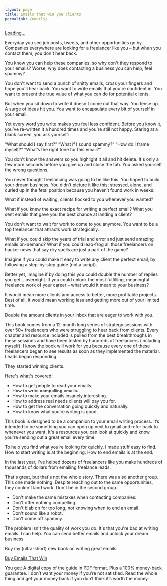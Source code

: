 ```yaml
---
layout: page
title: Emails that win you clients
permalink: /emails/
---
```

<div style="height:20px; display: table; width:100%;"></div>
<script src="https://gumroad.com/js/gumroad-embed.js"></script>
<div class="gumroad-product-embed" data-gumroad-product-id="emails-that-win"><a href="https://gumroad.com/l/emails-that-win">Loading...</a></div>

Everyday you see job posts, tweets, and other opportunities go by. Companies everywhere are looking for a freelancer like you – but when you contact them, you don't hear back.

You know you can help these companies, so why don't they respond to your emails? Worse, why does contacting a business you can help, feel spammy?

You don't want to send a bunch of shitty emails, cross your fingers and hope you'll hear back. You want to write emails that you're confident in. You want to present the true value of what you can do for potential clients.

But when you sit down to write it doesn't come out that way. You tense up. A surge of ideas hit you. You want to encapsulate every bit of yourself in your email.

Yet every word you write makes you feel less confident. Before you know it, you’ve re-written it a hundred times and you're still not happy. Staring at a blank screen, you ask yourself:

“What should I say first?”
“What if I sound spammy?”
“How do I frame myself?”
“What’s the right tone for this email?”


You don't know the answers so you highlight it all and hit delete. It's only a few more seconds before you give up and close the tab. You asked yourself the wrong questions.

You never thought freelancing was going to be like this. You hoped to build your dream business. You didn’t picture it like this: stressed, alone, and curled up in the fetal position because you haven’t found work in weeks.

What if instead of waiting, clients flocked to you whenever you wanted?

What if you knew the exact recipe for writing a perfect email? What you sent emails that gave you the best chance at landing a client?

You don't want to wait for work to come to you anymore. You want to be a top freelancer that attracts work strategically.

What if you could skip the years of trial and error and just send amazing emails on-demand? What if you could leap-frog all those freelancers on hacker news that say dry spells are just a part of the game?

Imagine if you could make it easy to write any client the perfect email, by following a step-by-step guide (not a script).

Better yet, imagine if by doing this you could double the number of replies you get... overnight. If you could unlock the most fulfilling, meaningful freelance work of your career – what would it mean to your business?

It would mean more clients and access to better, more profitable projects. Best of all, it would mean working less and getting more out of your limited time.

Double the amount clients in your inbox that are eager to work with you.

This book comes from a 12-month long series of strategy sessions with over 50+ freelancers who were struggling to hear back from clients. Every chapter and resource included is pulled from the best breakthroughs in these sessions and have been tested by hundreds of freelancers (including myself). I know the book will work for you because every one of these freelancers began to see results as soon as they implemented the material. Leads began responding. 

They started winning clients.

Here's what's covered:

- How to get people to read your emails.
- How to write compelling emails.
- How to make your emails insanely interesting.
- How to address real needs clients will pay you for.
- How to get the conversation going quickly and naturally.
- How to know what you’re writing is good.

This book is designed to be a companion to your email writing process. It’s intended to be something you can open up next to gmail and refer back to whenever you want. It's a resources you can look at quickly and know you're sending out a great email every time.

To help you find what you’re looking for quickly, I made stuff easy to find. How to start writing is at the beginning. How to end emails is at the end.

In the last year, I've helped dozens of freelancers like you make hundreds of thousands of dollars from emailing freelance leads.

That's great, but that's not the whole story. There was also another group. This one made nothing. Despite reaching out to the same opportunities, they couldn't land work. Don't be in the second group.

- Don't make the same mistakes when contacting companies:
- Don't offer nothing compelling.
- Don't blab on for too long, not knowing when to end an email.
- Don't sound like a robot.
- Don't come off spammy.

The problem isn't the quality of work you do. It's that you're bad at writing emails. I can help. You can send better emails and unlock your dream business.

Buy my (ultra-short) new book on writing great emails.

<a class="button" href="https://gum.co/emails-that-win">Buy Emails That Win</a>

You get: A digital copy of the guide in PDF format. Plus a 100% money-back guarantee. I don’t want your money if you’re not satisfied. Read the whole thing and get your money back if you don’t think it’s worth the money.